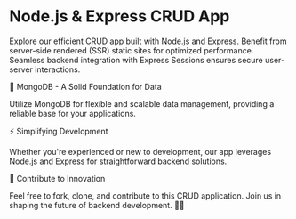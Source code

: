 # Node.js & Express CRUD App
Explore our efficient CRUD app built with Node.js and Express. Benefit from server-side rendered (SSR) static sites for optimized performance. Seamless backend integration with Express Sessions ensures secure user-server interactions.

📡 MongoDB - A Solid Foundation for Data

Utilize MongoDB for flexible and scalable data management, providing a reliable base for your applications.

⚡️ Simplifying Development

Whether you're experienced or new to development, our app leverages Node.js and Express for straightforward backend solutions.

🔗 Contribute to Innovation

Feel free to fork, clone, and contribute to this CRUD application. Join us in shaping the future of backend development. 🚀✨
